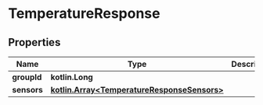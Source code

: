 
# TemperatureResponse

## Properties
Name | Type | Description | Notes
------------ | ------------- | ------------- | -------------
**groupId** | **kotlin.Long** |  |  [optional]
**sensors** | [**kotlin.Array&lt;TemperatureResponseSensors&gt;**](TemperatureResponseSensors.md) |  |  [optional]



